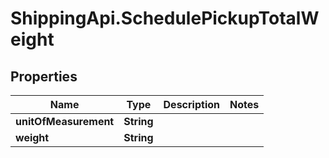 # ShippingApi.SchedulePickupTotalWeight

## Properties

Name | Type | Description | Notes
------------ | ------------- | ------------- | -------------
**unitOfMeasurement** | **String** |  | 
**weight** | **String** |  | 


